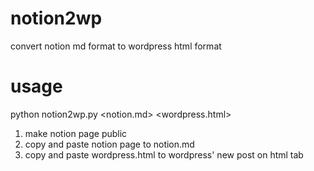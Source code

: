 # notion2wp
convert notion md format to wordpress html format

# usage
python notion2wp.py <notion.md> <wordpress.html>

1. make notion page public
2. copy and paste notion page to notion.md
3. copy and paste wordpress.html to wordpress' new post on html tab
